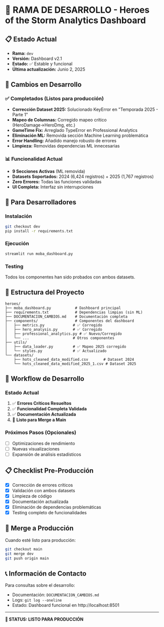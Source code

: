 # 🚀 RAMA DE DESARROLLO - Heroes of the Storm Analytics Dashboard

## 📋 Estado Actual
- **Rama:** `dev` 
- **Versión:** Dashboard v2.1
- **Estado:** ✅ Estable y funcional
- **Última actualización:** Junio 2, 2025

## 🔧 Cambios en Desarrollo

### ✅ Completados (Listos para producción)
- **Corrección Dataset 2025:** Solucionado KeyError en "Temporada 2025 - Parte 1"
- **Mapeo de Columnas:** Corregido mapeo crítico (HeroDamage→HeroDmg, etc.)
- **GameTime Fix:** Arreglado TypeError en Professional Analytics
- **Eliminación ML:** Removida sección Machine Learning problemática
- **Error Handling:** Añadido manejo robusto de errores
- **Limpieza:** Removidas dependencias ML innecesarias

### 📊 Funcionalidad Actual
- **9 Secciones Activas** (ML removida)
- **Datasets Soportados:** 2024 (6,424 registros) + 2025 (1,767 registros)
- **Zero Errores:** Todas las funciones validadas
- **UI Completa:** Interfaz sin interrupciones

## 🚀 Para Desarrolladores

### Instalación
```bash
git checkout dev
pip install -r requirements.txt
```

### Ejecución
```bash
streamlit run moba_dashboard.py
```

### Testing
Todos los componentes han sido probados con ambos datasets.

## 📁 Estructura del Proyecto

```
heroes/
├── moba_dashboard.py           # Dashboard principal
├── requirements.txt            # Dependencias limpias (sin ML)
├── DOCUMENTACION_CAMBIOS.md    # Documentación completa
├── components/                 # Componentes del dashboard
│   ├── metrics.py             # ✅ Corregido
│   ├── hero_analysis.py       # ✅ Corregido  
│   ├── professional_analytics.py # ✅ Nuevo/Corregido
│   └── ...                    # Otros componentes
├── utils/
│   ├── data_loader.py         # ✅ Mapeo 2025 corregido
│   └── styles.py              # ✅ Actualizado
└── datasets/
    ├── hots_cleaned_data_modified.csv       # Dataset 2024
    └── hots_cleaned_data_modified_2025_1.csv # Dataset 2025
```

## 🔄 Workflow de Desarrollo

### Estado Actual
1. ✅ **Errores Críticos Resueltos**
2. ✅ **Funcionalidad Completa Validada**  
3. ✅ **Documentación Actualizada**
4. 🎯 **Listo para Merge a Main**

### Próximos Pasos (Opcionales)
- [ ] Optimizaciones de rendimiento
- [ ] Nuevas visualizaciones 
- [ ] Expansión de análisis estadísticos

## 📋 Checklist Pre-Producción

- [x] Corrección de errores críticos
- [x] Validación con ambos datasets
- [x] Limpieza de código
- [x] Documentación actualizada
- [x] Eliminación de dependencias problemáticas
- [x] Testing completo de funcionalidades

## 🔀 Merge a Producción

Cuando esté listo para producción:
```bash
git checkout main
git merge dev
git push origin main
```

## 📞 Información de Contacto

Para consultas sobre el desarrollo:
- Documentación: `DOCUMENTACION_CAMBIOS.md`
- Logs: `git log --oneline`
- Estado: Dashboard funcional en http://localhost:8501

---
**🎯 STATUS: LISTO PARA PRODUCCIÓN**
